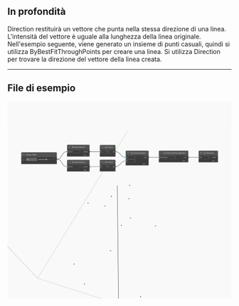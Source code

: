 ## In profondità
Direction restituirà un vettore che punta nella stessa direzione di una linea. L'intensità del vettore è uguale alla lunghezza della linea originale. Nell'esempio seguente, viene generato un insieme di punti casuali, quindi si utilizza ByBestFitThroughPoints per creare una linea. Si utilizza Direction per trovare la direzione del vettore della linea creata.
___
## File di esempio

![Direction](./Autodesk.DesignScript.Geometry.Line.Direction_img.jpg)

